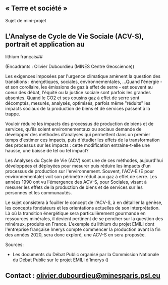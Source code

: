 ## « Terre et société »

Sujet de mini-projet

## L\'Analyse de Cycle de Vie Sociale (ACV-S), portrait et application au
lithium français## 

(Encadrants : Olivier Dubourdieu (MINES Centre Geoscience))

Les exigences imposées par l'urgence climatique amènent la question des
transitions : énergétiques, sociales, environnementales, ...Quand
l'énergie - et son corollaire, les émissions de gaz à effet de serre -
est souvent au coeur des débat, l'équité ou la justice sociale sont
parfois les grandes absentes. Quand le CO2 et ses cousins gaz à effet de
serre sont décomptés, mesurés, analysés, optimisés, parfois même
"réduits" les impacts sociaux de la production de biens et de services
passent à la trappe.

Vouloir réduire les impacts des processus de production de biens et de
services, qu'ils soient environnementaux ou sociaux demande de
développer des méthodes d'analyses qui permettent dans un premier temps
d'estimer ces impacts, puis d'étudier les effets de la transformation
des processus sur les impacts : cette modification entraine-t-elle une
hausse, une baisse de tel ou tel impact?

Les Analyses du Cycle de Vie (ACV) sont une de ces méthodes, aujourd'hui
développées et déployées pour mesurer puis réduire les impacts d'un
processus de production sur l'environnement. Souvent, l'ACV-E (E pour
environnementale) voit son périmètre réduit aux gaz à effet de serre.
Les années 1990 ont vu l'émergence des ACV-S, pour Sociales, visant à
mesurer les effets de la production de biens et de services sur les
personnes et les communautés.

Le sujet consistera à fouiller le concept de l'ACV-S, à en détailler la
génèse, les concepts fondateurs et les orientations actuelles de son
interprétation. Là où la transition énergétique sera particulièrement
gourmande en ressources minérales, il devient pertinent de se pencher
sur la question des minéraux, produits en France. L'exemple du lithium
du projet EMILI dont l'entreprise française Imerys compte commencer la
production avant la fin des années 2020, sera donc exploré, une ACV-S en
sera proposée.

Sources:

-   Les documents du Débat Public organisé par la Commission Nationale
    du Débat Public sur le projet EMILI d'Imerys ()

## Contact : olivier.dubourdieu@minesparis.psl.eu

